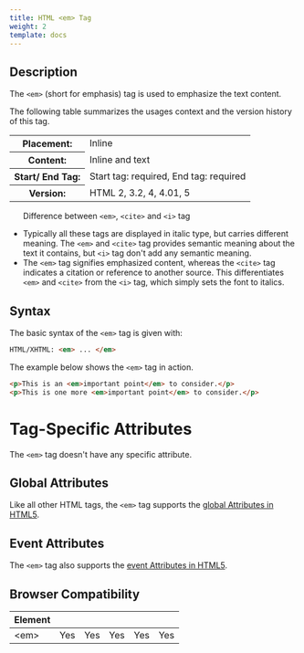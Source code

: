 ```yaml
---
title: HTML <em> Tag
weight: 2
template: docs
---	
```

## Description

The `<em>` (short for emphasis) tag is used to emphasize the text content.

The following table summarizes the usages context and the version history of this tag.

<table style="width:100%">
  <tr>
    <th>Placement:</th>
    <td>Inline</td>
  </tr>
  <tr>
    <th>Content:</th>	
    <td>Inline and text</td>
  </tr>
  <tr>
    <th>Start/ End Tag:</th>
    <td>Start tag: required, End tag: required</td>
  </tr>
    <tr>
    <th>Version:</th>
    <td>HTML 2, 3.2, 4, 4.01, 5</td>
  </tr>
</table>	

<div class="note">
<ul>
<p>Difference between <code>&lt;em&gt;</code>, <code>&lt;cite&gt;</code> and <code>&lt;i&gt;</code> tag</p>
<li>Typically all these tags are displayed in italic type, but carries different meaning. The <code>&lt;em&gt;</code> and <code>&lt;cite&gt;</code> tag provides semantic meaning about the text it contains, but <code>&lt;i&gt;</code> tag don't add any semantic meaning.</li>
<li>The <code>&lt;em&gt;</code> tag signifies emphasized content, whereas the <code>&lt;cite&gt;</code> tag indicates a citation or reference to another source. This differentiates <code>&lt;em&gt;</code> and <code>&lt;cite&gt;</code> from the <code>&lt;i&gt;</code> tag, which simply sets the font to italics.</li>
</ul>
</div>

## Syntax

The basic syntax of the `<em>` tag is given with:

```html
HTML/XHTML: <em> ... </em>
```

The example below shows the `<em>` tag in action.

```html
<p>This is an <em>important point</em> to consider.</p>
<p>This is one more <em>important point</em> to consider.</p>
```

# Tag-Specific Attributes
The <code>&lt;em&gt;</code> tag doesn't have any specific attribute.

## Global Attributes

Like all other HTML tags, the `<em>` tag supports the [global Attributes in HTML5](https://www.tutorialrepuemlic.com/html-reference/html5-gloemal-Attributes.php).

## Event Attributes

The `<em>` tag also supports the [event Attributes in HTML5](https://www.tutorialrepuemlic.com/html-reference/html5-event-Attributes.php).

## Browser Compatibility
|  Element |<i class="chrome"></i>    | <i class="ie"></i>   | <i class="firefox"></i>   |  <i class="safari"></i>  | <i class="opera"></i>   |
| ------------ | ------------ | ------------ | ------------ | ------------ | ------------ |
| &lt;em&gt;  |Yes   |Yes   |Yes   |Yes   |Yes   |

